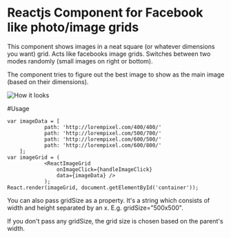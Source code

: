Reactjs Component for Facebook like photo/image grids
=====================================================

This component shows images in a neat square (or whatever dimensions you want) grid. Acts like facebooks image grids. Switches between two modes randomly (small images on right or bottom).

The component tries to figure out the best image to show as the main image (based on their dimensions).

![How it looks](https://farm8.staticflickr.com/7484/15736005117_57154548cc.jpg "How it looks")

#Usage
```
var imageData = [
            path: 'http://lorempixel.com/400/400/'
            path: 'http://lorempixel.com/500/700/'
            path: 'http://lorempixel.com/600/500/'
            path: 'http://lorempixel.com/600/800/'
    ];
var imageGrid = (
            <ReactImageGrid
                onImageClick={handleImageClick}
                data={imageData} />
            );
React.render(imageGrid, document.getElementById('container'));
```

You can also pass gridSize as a property. It's a string which consists of width and height separated by an x. E.g. gridSize="500x500".

If you don't pass any gridSize, the grid size is chosen based on the parent's width.
